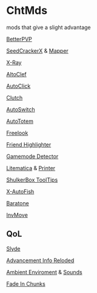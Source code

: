 # ChtMds
mods that give a slight advantage

[BetterPVP](https://chocolateminecraft.com/betterpvpdownload.php)

[SeedCrackerX](https://github.com/19MisterX98/SeedcrackerX/releases) & [Mapper](https://modrinth.com/mod/seedmapper/version)

[X-Ray](https://github.com/AdvancedXRay/XRay-Fabric/releases)

[AltoClef](https://gist.github.com/JustaSqu1d/171df3ff386859da31d37534122d3b10)

[AutoClick](https://github.com/p1k0chu/auto-clicker_mc)

[Clutch](https://github.com/abyssalmc/Clutch)

[AutoSwitch](https://modrinth.com/mod/autoswitch/versions)

[AutoTotem](https://modrinth.com/mod/autototem/versions)

[Freelook](https://modrinth.com/mod/freelook/versions)

[Friend Highlighter](https://github.com/Incandescent-Turtle/FriendHighlighter/tree/1.21.x)

[Gamemode Detector](https://modrinth.com/mod/gmdtc/versions)

[Litematica](https://modrinth.com/mod/litematica/versions) & [Printer](https://modrinth.com/mod/litematica-printer/versions)

[ShulkerBox ToolTips](https://modrinth.com/mod/shulkerboxtooltip/versions)

[X-AutoFish](https://modrinth.com/mod/x+-autofish/versions)

[Baratone](https://github.com/cabaletta/baritone/actions)

[InvMove](https://modrinth.com/mod/invmove/versions)



## QoL
[Slyde](https://modrinth.com/mod/slyde/versions)

[Advancement Info Reloded](https://modrinth.com/mod/advancements-reloaded/versions)

[Ambient Enviroment](https://modrinth.com/mod/ambient-environment/versions) & [Sounds](https://modrinth.com/mod/ambientsounds)

[Fade In Chunks](https://modrinth.com/mod/chunks-fade-in/versions)

